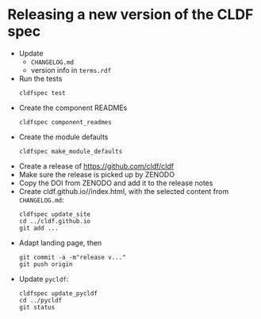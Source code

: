 Releasing a new version of the CLDF spec
========================================

- Update 
  - `CHANGELOG.md`
  - version info in `terms.rdf`
- Run the tests
  ```shell
  cldfspec test
  ```  
- Create the component READMEs
  ```shell
  cldfspec component_readmes
  ```
- Create the module defaults
  ```shell
  cldfspec make_module_defaults
  ```
- Create a release of https://github.com/cldf/cldf
- Make sure the release is picked up by ZENODO
- Copy the DOI from ZENODO and add it to the release notes
- Create cldf.github.io/<version>/index.html, with the selected content from `CHANGELOG.md`:
  ```shell
  cldfspec update_site
  cd ../cldf.github.io
  git add ...
  ```
- Adapt landing page, then  
  ```shell
  git commit -a -m"release v..."
  git push origin
  ```
- Update `pycldf`:
  ```shell
  cldfspec update_pycldf
  cd ../pycldf
  git status
  ```
